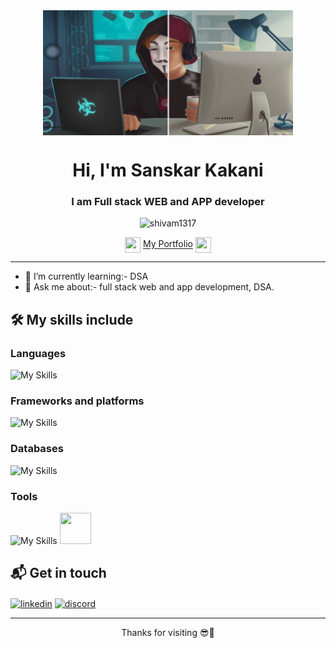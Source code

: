 <div align="center">
<img align="center" height="200px" width="400px" src="https://github.com/shivam1317/shivam1317/blob/main/273152153_276956157871047_5000497609934890823_n.png"/>
</div>
<h1 align="center">Hi, I'm Sanskar Kakani</h1>
<h3 align="center">I am Full stack WEB and APP developer</h3>
<div align="center">
  <p> <img src="https://komarev.com/ghpvc/?username=shivam1317&label=Profile%20views&color=023e8a&style=flat" alt="shivam1317" /> </p>
  </div>
<div align="center">
  <img src="https://cdn.discordapp.com/emojis/619643456310083656.gif?size=160&quality=lossless" align="center" height="25px" width="25px"/>
<a href="https://0xsh1v4m.netlify.app/" target="_blank" align="center">My Portfolio</a>
  <img src="https://cdn.discordapp.com/emojis/619643456310083656.gif?size=160&quality=lossless" align="center" height="25px" width="25px"/>
</div>

-----
- 🌱 I’m currently learning:- DSA
- 💬 Ask me about:- full stack web and app development, DSA.

## 🛠 My skills include

### Languages

![My Skills](https://skills.thijs.gg/icons?i=cpp,c,java,kotlin,dart,html,css,js,python&theme=dark) 

### Frameworks and platforms

![My Skills](https://skills.thijs.gg/icons?i=react,nodejs,express,bootstrap,android,flutter,materialui&theme=dark)

### Databases

![My Skills](https://skills.thijs.gg/icons?i=mongodb,firebase,sql&theme=dark)

### Tools

![My Skills](https://skills.thijs.gg/icons?i=git,github,vscode,androidstudio,postman&theme=dark)
<img height="50" width="50" src="https://forum.obsidian.md/uploads/default/original/2X/b/b0c1ac65c3b9c3c94389bbfa5466dae781e06d85.png"/>

## 📬 Get in touch

<p>
<a href="https://linkedin.com/in/sanskar-kakani" target="_blank"><img align="center" src="https://raw.githubusercontent.com/rahuldkjain/github-profile-readme-generator/master/src/images/icons/Social/linked-in-alt.svg" alt="linkedin" height="30" width="40" /></a>
<a href="https://dsc.gg/w3_4re_n00bs" target="_blank"><img align="center" src="https://skills.thijs.gg/icons?i=discord&theme=dark" height="30" width="40" alt="discord"/></a>
</p>

----

<p align="center">
Thanks for visiting 😎🤝
</p>
